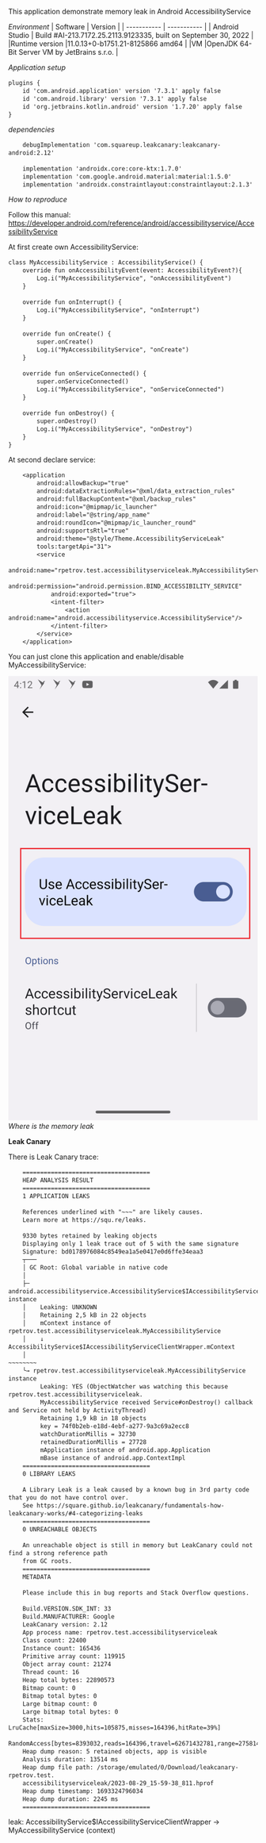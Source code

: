 This application demonstrate memory leak in Android AccessibilityService

*Environment*
| Software | Version |
| ----------- | ----------- |
| Android Studio   | Build #AI-213.7172.25.2113.9123335, built on September 30, 2022  |
|Runtime version   |11.0.13+0-b1751.21-8125866 amd64   |
|VM   |OpenJDK 64-Bit Server VM by JetBrains s.r.o.  |


*Application setup*

```
plugins {
    id 'com.android.application' version '7.3.1' apply false
    id 'com.android.library' version '7.3.1' apply false
    id 'org.jetbrains.kotlin.android' version '1.7.20' apply false
}
```

*dependencies*
```
    debugImplementation 'com.squareup.leakcanary:leakcanary-android:2.12'

    implementation 'androidx.core:core-ktx:1.7.0'
    implementation 'com.google.android.material:material:1.5.0'
    implementation 'androidx.constraintlayout:constraintlayout:2.1.3'
```

*How to reproduce*

Follow this manual: https://developer.android.com/reference/android/accessibilityservice/AccessibilityService

At first create own AccessibilityService:
```
class MyAccessibilityService : AccessibilityService() {
    override fun onAccessibilityEvent(event: AccessibilityEvent?){
        Log.i("MyAccessibilityService", "onAccessibilityEvent")
    }

    override fun onInterrupt() {
        Log.i("MyAccessibilityService", "onInterrupt")
    }

    override fun onCreate() {
        super.onCreate()
        Log.i("MyAccessibilityService", "onCreate")
    }

    override fun onServiceConnected() {
        super.onServiceConnected()
        Log.i("MyAccessibilityService", "onServiceConnected")
    }

    override fun onDestroy() {
        super.onDestroy()
        Log.i("MyAccessibilityService", "onDestroy")
    }
}
```

At second declare service:
```
    <application
        android:allowBackup="true"
        android:dataExtractionRules="@xml/data_extraction_rules"
        android:fullBackupContent="@xml/backup_rules"
        android:icon="@mipmap/ic_launcher"
        android:label="@string/app_name"
        android:roundIcon="@mipmap/ic_launcher_round"
        android:supportsRtl="true"
        android:theme="@style/Theme.AccessibilityServiceLeak"
        tools:targetApi="31">
        <service
            android:name="rpetrov.test.accessibilityserviceleak.MyAccessibilityService"
            android:permission="android.permission.BIND_ACCESSIBILITY_SERVICE"
            android:exported="true">
            <intent-filter>
                <action android:name="android.accessibilityservice.AccessibilityService"/>
            </intent-filter>
        </service>
    </application>

```



You can just clone this application and enable/disable MyAccessibilityService:

![nable/disable MyAccessibilityService](docs/Screenshot_Enable_MyAccessibilityService.png)
*Where is the memory leak*

**Leak Canary**

There is Leak Canary trace:

```
    ====================================
    HEAP ANALYSIS RESULT
    ====================================
    1 APPLICATION LEAKS
    
    References underlined with "~~~" are likely causes.
    Learn more at https://squ.re/leaks.
    
    9330 bytes retained by leaking objects
    Displaying only 1 leak trace out of 5 with the same signature
    Signature: bd0178976084c8549ea1a5e0417e0d6ffe34eaa3
    ┬───
    │ GC Root: Global variable in native code
    │
    ├─ android.accessibilityservice.AccessibilityService$IAccessibilityServiceClientWrapper instance
    │    Leaking: UNKNOWN
    │    Retaining 2,5 kB in 22 objects
    │    mContext instance of rpetrov.test.accessibilityserviceleak.MyAccessibilityService
    │    ↓ AccessibilityService$IAccessibilityServiceClientWrapper.mContext
    │                                                              ~~~~~~~~
    ╰→ rpetrov.test.accessibilityserviceleak.MyAccessibilityService instance
    ​     Leaking: YES (ObjectWatcher was watching this because rpetrov.test.accessibilityserviceleak.
    ​     MyAccessibilityService received Service#onDestroy() callback and Service not held by ActivityThread)
    ​     Retaining 1,9 kB in 18 objects
    ​     key = 74f0b2eb-e18d-4ebf-a277-9a3c69a2ecc8
    ​     watchDurationMillis = 32730
    ​     retainedDurationMillis = 27728
    ​     mApplication instance of android.app.Application
    ​     mBase instance of android.app.ContextImpl
    ====================================
    0 LIBRARY LEAKS
    
    A Library Leak is a leak caused by a known bug in 3rd party code that you do not have control over.
    See https://square.github.io/leakcanary/fundamentals-how-leakcanary-works/#4-categorizing-leaks
    ====================================
    0 UNREACHABLE OBJECTS
    
    An unreachable object is still in memory but LeakCanary could not find a strong reference path
    from GC roots.
    ====================================
    METADATA
    
    Please include this in bug reports and Stack Overflow questions.
    
    Build.VERSION.SDK_INT: 33
    Build.MANUFACTURER: Google
    LeakCanary version: 2.12
    App process name: rpetrov.test.accessibilityserviceleak
    Class count: 22400
    Instance count: 165436
    Primitive array count: 119915
    Object array count: 21274
    Thread count: 16
    Heap total bytes: 22890573
    Bitmap count: 0
    Bitmap total bytes: 0
    Large bitmap count: 0
    Large bitmap total bytes: 0
    Stats: LruCache[maxSize=3000,hits=105875,misses=164396,hitRate=39%]
    RandomAccess[bytes=8393032,reads=164396,travel=62671432781,range=27581489,size=34512311]
    Heap dump reason: 5 retained objects, app is visible
    Analysis duration: 13514 ms
    Heap dump file path: /storage/emulated/0/Download/leakcanary-rpetrov.test.
    accessibilityserviceleak/2023-08-29_15-59-38_811.hprof
    Heap dump timestamp: 1693324796034
    Heap dump duration: 2245 ms
    ====================================

```


leak: AccessibilityService$IAccessibilityServiceClientWrapper -> MyAccessibilityService (context)
